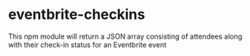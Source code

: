 # eventbrite-checkins
This npm module will return a JSON array consisting of attendees along with their check-in status for an Eventbrite event
